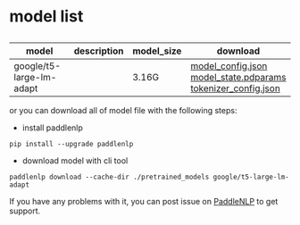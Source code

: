 #  model list

##  

| model  | description | model_size  | download         |
| --- | --- | --- | --- |
|google/t5-large-lm-adapt|  | 3.16G | [model_config.json](https://bj.bcebos.com/paddlenlp/models/community/google/t5-large-lm-adapt/model_config.json)<br>[model_state.pdparams](https://bj.bcebos.com/paddlenlp/models/community/google/t5-large-lm-adapt/model_state.pdparams)<br>[tokenizer_config.json](https://bj.bcebos.com/paddlenlp/models/community/google/t5-large-lm-adapt/tokenizer_config.json) |

or you can download all of model file with the following steps:

* install paddlenlp

```shell
pip install --upgrade paddlenlp
```

* download model with cli tool

```shell
paddlenlp download --cache-dir ./pretrained_models google/t5-large-lm-adapt
```

If you have any problems with it, you can post issue on [PaddleNLP](https://github.com/PaddlePaddle/PaddleNLP) to get support.
